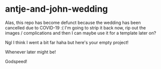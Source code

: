 # antje-and-john-wedding

Alas, this repo has become defunct because the wedding has been cancelled due to COVID-19 :(
I'm going to strip it back now, rip out the images / complications and then I can maybe use it for a template later on?

Ngl I think I went a bit far haha but here's your empty project!

Whenever later might be!

Godspeed!

